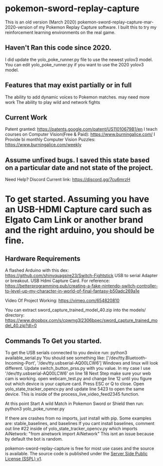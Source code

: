 # pokemon-sword-replay-capture
This is an old version (March 2020) pokemon-sword-replay-capture-mar-2020-version of my Pokemon Replay Capture software. I built this to try my reinforcement learning environments on the real game.

## Haven't Ran this code since 2020.
I did update the yolo_poke_runner.py file to use the newest yolov3 model.
You can edit yolo_poke_runner.py if you want to use the 2020 yolov3 model.

## Features that may exist partially or in full
The ability to add dynamic voices to Pokemon matches. may need more work
The ability to play wild and network fights

## Current Work
Patent granted:  https://patents.google.com/patent/US11010679B1/en
I teach courses on Computer Vision(Free & Paid):   https://www.burningalice.com/
I Provide bi monthly Computer Vision Puzzles:   https://www.burningalice.com/weekly

## Assume unfixed bugs. I saved this state based on a particular date and not state of the project.

Need Help?
Discord
Current link: https://discord.gg/7cu6mrzH

# To get started. Assuming you have an USB-HDMI Capture card such as Elgato Cam Link or another brand and the right arduino, you should be fine.

## Hardware Requirements
A flashed Arduino with this dex: https://github.com/shinyquagsire23/Switch-Fightstick
USB to serial Adapter or breakout.
USB Hdmi Capture Card.
For reference:  https://betterprogramming.pub/creating-a-fake-nintendo-switch-controller-to-level-up-my-character-in-world-of-final-fantasy-b50adc269a1e

Video Of Project Working:  https://vimeo.com/654820810

You can extract sword_capture_trained_model_40.zip into the models/ directory:
https://www.dropbox.com/s/cpwmg3l2306bpec/sword_capture_trained_model_40.zip?dl=0


## Commands To Get you started.
To get the USB serials connected to you device run:  python3 available_serial.py
You should see something like: ['/dev/tty.Bluetooth-Incoming-Port', '/dev/tty.usbserial-AQ00LCW6']
Windows and linux will look different.
Update switch_button_prss.py with you value. In my case I use '/dev/tty.usbserial-AQ00LCW6' on line 18
Next Step make sure your web cam is working.
open webcam_test.py and change line 12 until you figure out which device is your capture card.
Press ESC or Q to close.
Open yolo_state_tracker_opencv.py and update line 5423 to open the same device. This is inside of the process_live_video_feed2345 function.

At this point Start A wild Match in Pokemon Sword or Shield then run:
python3 yolo_poke_runner.py

If there are crashes from no imports, just install with pip.
Some examples are: stable_baselines, and baselines
If you cant install baselines, comment out line #22 inside of yolo_state_tracker_opencv.py which imports AiNetwork: "from ainetwork import AiNetwork"
This isnt an issue because by default the bot is random. 

  pokemon-sword-replay-capture is free for most use cases and the source is available. The source code is published
  under the [Server Side Public License (SSPL) v1](LICENSE.txt).
